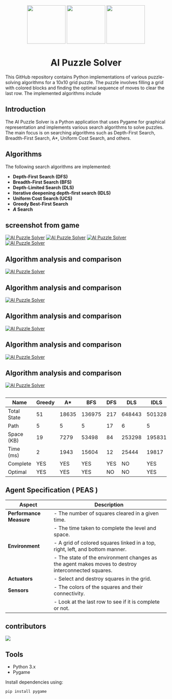     
   
<div align="center">

<img height="120" src="https://registry.npmmirror.com/@lobehub/assets-logo/1.0.0/files/assets/logo-3d.webp">
<img height="120" src="https://gw.alipayobjects.com/zos/kitchen/qJ3l3EPsdW/split.svg">
<img height="120" src="https://registry.npmmirror.com/@lobehub/assets-emoji-anim/1.0.0/files/assets/robot.webp">

<h1>AI Puzzle Solver</h1>

</div>
 


This GitHub repository contains Python implementations of various puzzle-solving algorithms for a 10x10 grid puzzle. The puzzle involves filling a grid with colored blocks and finding the optimal sequence of moves to clear the last row. The implemented algorithms include
## Introduction

The AI Puzzle Solver is a Python application that uses Pygame for graphical representation and implements various search algorithms to solve puzzles. The main focus is on searching algorithms such as Depth-First Search, Breadth-First Search, A*, Uniform Cost Search, and others.

## Algorithms

The following search algorithms are implemented:
 
- **Depth-First Search (DFS)**
- **Breadth-First Search (BFS)**
- **Depth-Limited Search (DLS)**
- **Iterative deepening depth-first search (IDLS)**
- **Uniform Cost Search (UCS)**
- **Greedy Best-First Search**
- ***A* Search**

## screenshot from game

[![AI Puzzle Solver](https://github.com/Mohamed-badawy-sayed/BreakingBlocks/blob/fbaf9eec6c8483f05f178d9e3b04d627e00e2b27/Image/repo/image%20num%20(2).png)]()
[![AI Puzzle Solver](https://github.com/Mohamed-badawy-sayed/BreakingBlocks/blob/fbaf9eec6c8483f05f178d9e3b04d627e00e2b27/Image/repo/image%20num%20(4).png)]()
[![AI Puzzle Solver](https://github.com/Mohamed-badawy-sayed/BreakingBlocks/blob/fbaf9eec6c8483f05f178d9e3b04d627e00e2b27/Image/repo/image%20num%20(3).png)]()
[![AI Puzzle Solver](https://github.com/Mohamed-badawy-sayed/BreakingBlocks/blob/fbaf9eec6c8483f05f178d9e3b04d627e00e2b27/Image/repo/image%20num%20(1).png)]()




  
## Algorithm analysis and comparison
[![AI Puzzle Solver](https://github.com/Mohamed-badawy-sayed/BreakingBlocks/blob/2121745e78d4a0974f6b221df179458fdfd0afbe/Image/repo/Picture7.png)]()

## Algorithm analysis and comparison
[![AI Puzzle Solver](https://github.com/Mohamed-badawy-sayed/BreakingBlocks/blob/9e84c77e837cda3b7a935978626602ce2e8ff738/Image/repo/Picture3.png)]()



## Algorithm analysis and comparison
[![AI Puzzle Solver](https://github.com/Mohamed-badawy-sayed/BreakingBlocks/blob/9e84c77e837cda3b7a935978626602ce2e8ff738/Image/repo/Picture4.png)]()


## Algorithm analysis and comparison
[![AI Puzzle Solver](https://github.com/Mohamed-badawy-sayed/BreakingBlocks/blob/9e84c77e837cda3b7a935978626602ce2e8ff738/Image/repo/Picture5.png)]()


## Algorithm analysis and comparison
[![AI Puzzle Solver](https://github.com/Mohamed-badawy-sayed/BreakingBlocks/blob/2121745e78d4a0974f6b221df179458fdfd0afbe/Image/repo/Picture8.png)]()



## 

| Name       | Greedy | A*    | BFS    | DFS    | DLS    | IDLS   | UCS    |
|------------|--------|-------|--------|--------|--------|--------|-------|
| Total State| 51     | 18635 | 136975 | 217    | 648443 | 501328 | 107538|
| Path       | 5      | 5     | 5      | 17     | 6      | 5      | 5     |
| Space (KB) | 19     | 7279  | 53498  | 84     | 253298 | 195831 | 42030 |
| Time (ms)  | 2      | 1943  | 15604  | 12     | 25444  | 19817  | 12855 |
| Complete   | YES    | YES   | YES    | YES    | NO     | YES    | YES   |
| Optimal    | YES    | YES   | YES    | NO     | NO     | YES    | YES   |


## Agent Specification ( PEAS )


| Aspect              | Description                                                                               |
|---------------------|-------------------------------------------------------------------------------------------|
| **Performance Measure** | - The number of squares cleared in a given time.                                           |
|                      | - The time taken to complete the level and space.                                          |
| **Environment**         | - A grid of colored squares linked in a top, right, left, and bottom manner.               |
|                      | - The state of the environment changes as the agent makes moves to destroy interconnected squares.|
| **Actuators**           | - Select and destroy squares in the grid.                                                  |
| **Sensors**             | - The colors of the squares and their connectivity.                                        |
|                      | - Look at the last row to see if it is complete or not.                                    |

 

## contributors 
<a href="https://github.com/Mohamed-badawy-sayed/BreakingBlocks/graphs/contributors">
  <img src="https://contrib.rocks/image?repo=Mohamed-badawy-sayed/BreakingBlocks" />
</a>

## Tools
- Python 3.x
- Pygame

Install dependencies using:

```bash
pip install pygame
